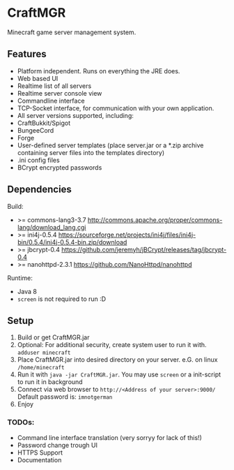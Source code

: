 # CraftMGR
Minecraft game server management system.

## Features
* Platform independent. Runs on everything the JRE does.
* Web based UI
 * Realtime list of all servers
 * Realtime server console view
* Commandline interface
* TCP-Socket interface, for communication with your own application.
* All server versions supported, including:
 * CraftBukkit/Spigot
 * BungeeCord
 * Forge
* User-defined server templates (place server.jar or a *.zip archive containing server files into the templates directory)
* .ini config files
* BCrypt encrypted passwords

## Dependencies

Build:
- \>= commons-lang3-3.7
http://commons.apache.org/proper/commons-lang/download_lang.cgi
- \>= ini4j-0.5.4
https://sourceforge.net/projects/ini4j/files/ini4j-bin/0.5.4/ini4j-0.5.4-bin.zip/download
- \>= jbcrypt-0.4
https://github.com/jeremyh/jBCrypt/releases/tag/jbcrypt-0.4
- \>= nanohttpd-2.3.1
https://github.com/NanoHttpd/nanohttpd


Runtime:
- Java 8
- ```screen``` is not required to run :D

## Setup
1) Build or get CraftMGR.jar
2) Optional: For additional security, create system user to run it with. ```adduser minecraft```
3) Place CraftMGR.jar into desired directory on your server. e.G. on linux ```/home/minecraft```
4) Run it with ```java -jar CraftMGR.jar```. You may use ```screen``` or a init-script to run it in background
5) Connect via web browser to ```http://<Address of your server>:9000/```
Default password is: ```imnotgerman```
6) Enjoy

### TODOs:
- Command line interface translation (very sorryy for lack of this!)
- Password change trough UI
- HTTPS Support
- Documentation